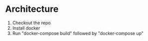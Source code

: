 # Architecture

1) Checkout the repo
2) Install docker
3) Run "docker-compose build" followed by "docker-compose up"

